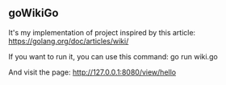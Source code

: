 ## goWikiGo

It's my implementation of project inspired by this article: https://golang.org/doc/articles/wiki/

If you want to run it, you can use this command: go run wiki.go

And visit the page: http://127.0.0.1:8080/view/hello